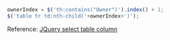 ```javascript
ownerIndex = $('th:contains("Owner")').index() + 1;
$('table tr td:nth-child('+ownerIndex+')');
```

Reference: [JQuery select table column](http://stackoverflow.com/questions/8375625/jquery-select-table-column)